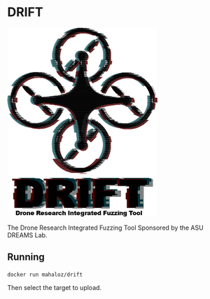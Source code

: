 # DRIFT

![](./Drift_explain.png)

The Drone Research Integrated Fuzzing Tool
Sponsored by the ASU DREAMS Lab. 

## Running 
`docker run mahaloz/drift`

Then select the target to upload.

